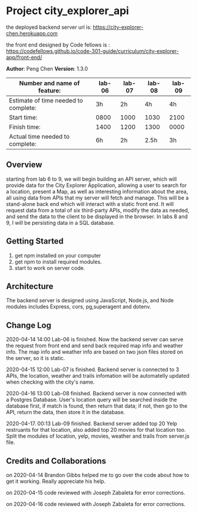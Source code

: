 # Project city_explorer_api
the deployed backend server url is:
https://city-explorer-chen.herokuapp.com


the front end designed by Code fellows is :
https://codefellows.github.io/code-301-guide/curriculum/city-explorer-app/front-end/



**Author**: Peng Chen
**Version**: 1.3.0 

|Number and name of feature:|lab-06 | lab-07| lab-08|lab-09|
|--|--|--|--|--|
|Estimate of time needed to complete:| 3h | 2h |4h|4h|
|Start time:| 0800 | 1000 |1030| 2100|
|Finish time:| 1400 | 1200 |1300|0000|
|Actual time needed to complete: |6h | 2h|2.5h|3h|
## Overview
starting from lab 6 to 9, we will begin building an API server, which will provide data for the City Explorer Application, allowing a user to search for a location, present a Map, as well as interesting information about the area, all using data from APIs that my server will fetch and manage.
This will be a stand-alone back end which will interact with a static front end. It will request data from a total of six third-party APIs, modify the data as needed, and send the data to the client to be displayed in the browser. In labs 8 and 9, I will be persisting data in a SQL database.
## Getting Started
<!-- What are the steps that a user must take in order to build this app on their own machine and get it running? -->
1. get npm installed on your computer
2. get npm to install required modules.
3. start to work on server code.

## Architecture
<!-- Provide a detailed description of the application design. What technologies (languages, libraries, etc) you're using, and any other relevant design information. -->
The backend server is designed using JavaScript, Node.js, and Node modules includes Express, cors, pg,superagent and dotenv.

## Change Log
2020-04-14 14:00
Lab-06 is finished. Now the backend server can serve the request from front end and send back required map info and weather info. The map info and weather info are based on two json files stored on the server, so it is static. 

2020-04-15 12:00
Lab-07 is finished. Backend server is connected to 3 APIs, the location, weather and trails infomation will be automatelly updated when checking with the city's name. 

2020-04-16 13:00
Lab-08 finished. Backend server is now connected with a Postgres Database. User's location query will be searched inside the database first, if match is found, then return that data; if not, then go to the API, return the data, then store it in the database. 

2020-04-17. 00:13
Lab-09 finished. Backend server added top 20 Yelp restruants for that location, also added top 20 movies for that location too. 
Split the modules of location, yelp, movies, weather and trails from server.js file. 

## Credits and Collaborations
on 2020-04-14 Brandon Gibbs helped me to go over the code about how to get it working. Really appreciate his help.

on 2020-04-15 code reviewed with Joseph Zabaleta for error corrections. 

on 2020-04-16 code reviewed with Joseph Zabaleta for error corrections. 